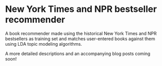New York Times and NPR bestseller recommender
================

A book recommender made using the historical New York Times and NPR bestsellers as training set and matches user-entered books against them using LDA topic modeling algorithms.

A more detailed descriptions and an accompanying blog posts coming soon!
